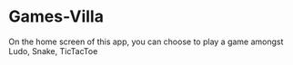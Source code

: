 # Games-Villa
On the home screen of this app, you can choose to play a game amongst Ludo, Snake, TicTacToe

